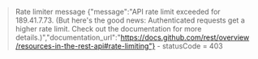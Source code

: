 > Rate limiter message {"message":"API rate limit exceeded for 189.41.7.73. (But here's the good news: Authenticated requests get a higher rate limit. Check out the documentation for more details.)","documentation_url":"https://docs.github.com/rest/overview/resources-in-the-rest-api#rate-limiting"} - statusCode = 403
